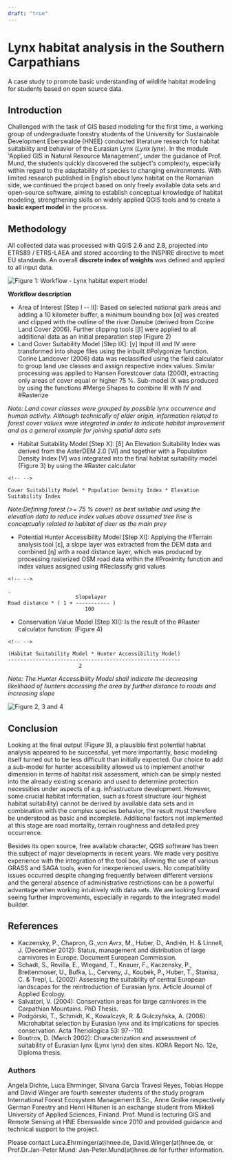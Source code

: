```yaml
---
draft: "true"
---
```


# Lynx habitat analysis in the Southern Carpathians

A case study to promote basic understanding of wildlife habitat modeling
for students based on open source data.

## Introduction

Challenged with the task of GIS based modeling for the first time, a
working group of undergraduate forestry students of the University for
Sustainable Development Eberswalde (HNEE) conducted literature research
for habitat suitability and behavior of the Eurasian Lynx (*Lynx lynx*).
In the module 'Applied GIS in Natural Resource Management', under the
guidance of Prof. Mund, the students quickly discovered the subject's
complexity, especially within regard to the adaptability of species to
changing environments. With limited research published in English about
lynx habitat on the Romanian side, we continued the project based on
only freely available data sets and open-source software, aiming to
establish conceptual knowledge of habitat modeling, strengthening skills
on widely applied QGIS tools and to create a **basic expert model** in
the process.

## Methodology

All collected data was processed with QGIS 2.6 and 2.8, projected into
ETRS89 / ETRS-LAEA and stored according to the INSPIRE directive to meet
EU standards. An overall **discrete index of weights** was defined and
applied to all input data.

![Figure 1: Workflow - Lynx habitat expert
model](./images/europe_lynx1.png)

**Workflow description**

-   Area of Interest \[Step I -- II\]: Based on selected national park
    areas and adding a 10 kilometer buffer, a minimum bounding box \[α\]
    was created and clipped with the outline of the river Danube
    (derived from Corine Land Cover 2006). Further clipping tools \[β\]
    were applied to all additional data as an initial preparation step
    (Figure 2)
-   Land Cover Suitability Model \[Step IX\]: \[γ\] Input III and IV
    were transformed into shape files using the inbuilt #Polygonize
    function. Corine Landcover (2006) data was reclassified using the
    field calculator to group land use classes and assign respective
    index values. Similar processing was applied to Hansen Forestcover
    data (2000), extracting only areas of cover equal or higher 75 %.
    Sub-model IX was produced by using the functions #Merge Shapes to
    combine III with IV and #Rasterize

*Note: Land cover classes were grouped by possible lynx occurrence and
human activity. Although technically of older origin, information
related to forest cover values were integrated in order to indicate
habitat improvement and as a general example for joining spatial data
sets*

-   Habitat Suitability Model \[Step X\]: \[δ\] An Elevation Suitability
    Index was derived from the AsterDEM 2.0 \[VI\] and together with a
    Population Density Index \[V\] was integrated into the final habitat
    suitability model (Figure 3) by using the #Raster calculator

```
<!-- -->
```
    Cover Suitability Model * Population Density Index * Elevation Suitability Index

*Note:Defining forest (\>= 75 % cover) as best suitable and using the
elevation data to reduce index values above assumed tree line is
conceptually related to habitat of deer as the main prey*

-   Potential Hunter Accessibility Model \[Step XI\]: Applying the
    #Terrain analysis tool \[ε\], a slope layer was extracted from the
    DEM data and combined \[η\] with a road distance layer, which was
    produced by processing rasterized OSM road data within the
    #Proximity function and index values assigned using #Reclassify grid
    values

```
<!-- -->
```
    .
                          Slopelayer
    Road distance * ( 1 + ----------- )
                             100

-   Conservation Value Model \[Step XII\]: Is the result of the #Raster
    calculator function: (Figure 4)

```
<!-- -->
```
    (Habitat Suitability Model * Hunter Accessibility Model)
    --------------------------------------------------------
                           2

*Note: The Hunter Accessibility Model shall indicate the decreasing
likelihood of hunters accessing the area by further distance to roads
and increasing slope*

![Figure 2, 3 and 4](./images/europe_lynx2.png)

## Conclusion

Looking at the final output (Figure 3), a plausible first potential
habitat analysis appeared to be successful, yet more importantly, basic
modeling itself turned out to be less difficult than initially expected.
Our choice to add a sub-model for hunter accessibility allowed us to
implement another dimension in terms of habitat risk assessment, which
can be simply nested into the already existing scenario and used to
determine protection necessities under aspects of e.g. infrastructure
development. However, some crucial habitat information, such as forest
structure (our highest habitat suitability) cannot be derived by
available data sets and in combination with the complex species
behavior, the result must therefore be understood as basic and
incomplete. Additional factors not implemented at this stage are road
mortality, terrain roughness and detailed prey occurrence.

Besides its open source, free available character, QGIS software has
been the subject of major developments in recent years. We made very
positive experience with the integration of the tool box, allowing the
use of various GRASS and SAGA tools, even for inexperienced users. No
compatibility issues occurred despite changing frequently between
different versions and the general absence of administrative
restrictions can be a powerful advantage when working intuitively with
data sets. We are looking forward seeing further improvements,
especially in regards to the integrated model builder.

## References

-   Kaczensky, P., Chapron, G.,von Avrx, M., Huber, D., Andrén, H. &
    Linnell, J. (December 2012): Status, management and distribution of
    large carnivores in Europe. Document European Commission.
-   Schadt, S., Revilla, E., Wiegand, T., Knauer, F., Kaczensky, P.,
    Breitenmoser, U., Bufka, L., Cerveny, J., Koubek, P., Huber, T.,
    Stanisa, C. & Trepl, L. (2002): Assessing the suitability of central
    European landscapes for the reintroduction of Eurasian lynx. Article
    Journal of Applied Ecology.
-   Salvatori, V. (2004): Conservation areas for large carnivores in the
    Carpathian Mountains. PhD Thesis.
-   Podgórski, T., Schmidt, K., Kowalczyk, R. & Gulczyñska, A. (2008):
    Microhabitat selection by Eurasian lynx and its implications for
    species conservation. Acta Theriologica 53: 97--110.
-   Boutros, D. (March 2002): Characterization and assessment of
    suitability of Eurasian lynx (Lynx lynx) den sites. KORA Report No.
    12e, Diploma thesis.

### Authors

Angela Dichte, Luca Ehrminger, Silvana Garcia Travesi Reyes, Tobias
Hoppe and David Winger are fourth semester students of the study program
International Forest Ecosystem Management B.Sc., Anne Gnilke
respectively German Forestry and Henri Hiltunen is an exchange student
from Mikkeli University of Applied Sciences, Finland. Prof. Mund is
lecturing GIS and Remote Sensing at HNE Eberswalde since 2010 and
provided guidance and technical support to the project.

Please contact Luca.Ehrminger(at)hnee.de, David.Winger(at)hnee.de, or
Prof.Dr.Jan-Peter Mund: Jan-Peter.Mund(at)hnee.de for further
information.
